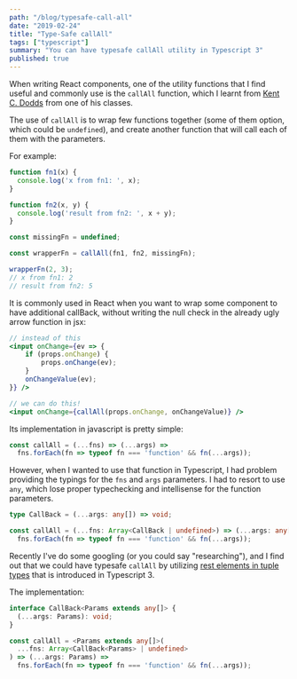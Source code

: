 ```yaml
---
path: "/blog/typesafe-call-all"
date: "2019-02-24"
title: "Type-Safe callAll"
tags: ["typescript"]
summary: "You can have typesafe callAll utility in Typescript 3"
published: true
---
```


When writing React components, one of the utility functions that I find useful and commonly use is the `callAll` function, which I learnt from [Kent C. Dodds][kentcdodds] from one of his classes.

The use of `callAll` is to wrap few functions together (some of them option, which could be `undefined`), and create another function that will call each of them with the parameters.

For example:

```js
function fn1(x) {
  console.log('x from fn1: ', x);
}

function fn2(x, y) {
  console.log('result from fn2: ', x + y);
}

const missingFn = undefined;

const wrapperFn = callAll(fn1, fn2, missingFn);

wrapperFn(2, 3);
// x from fn1: 2
// result from fn2: 5
```

It is commonly used in React when you want to wrap some component to have additional callBack, without writing the null check in the already ugly arrow function in jsx:

```jsx
// instead of this
<input onChange={ev => {
    if (props.onChange) {
        props.onChange(ev);
    }
    onChangeValue(ev);
}} />

// we can do this!
<input onChange={callAll(props.onChange, onChangeValue)} />
```

Its implementation in javascript is pretty simple:

```js
const callAll = (...fns) => (...args) =>
  fns.forEach(fn => typeof fn === 'function' && fn(...args));
```

However, when I wanted to use that function in Typescript, I had problem providing the typings for the `fns` and `args` parameters. I had to resort to use `any`, which lose proper typechecking and intellisense for the function parameters.

```typescript
type CallBack = (...args: any[]) => void;

const callAll = (...fns: Array<CallBack | undefined>) => (...args: any[]) =>
  fns.forEach(fn => typeof fn === 'function' && fn(...args));
```

Recently I've do some googling (or you could say "researching"), and I find out that we could have typesafe `callAll` by utilizing [rest elements in tuple types][rest-tuple-types] that is introduced in Typescript 3.

The implementation:

```typescript
interface CallBack<Params extends any[]> {
  (...args: Params): void;
}

const callAll = <Params extends any[]>(
  ...fns: Array<CallBack<Params> | undefined>
) => (...args: Params) =>
  fns.forEach(fn => typeof fn === 'function' && fn(...args));
```

[kentcdodds]: https://kentcdodds.com/
[rest-tuple-types]: https://www.typescriptlang.org/docs/handbook/release-notes/typescript-3-0.html#rest-elements-in-tuple-types
